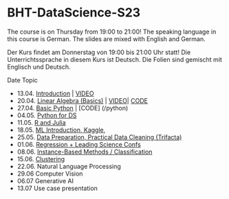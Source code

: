 # BHT-DataScience-S23

The course is on Thursday from 19:00 to 21:00! The speaking language in this course is German. The slides are mixed with English and German.

Der Kurs findet am Donnerstag von 19:00 bis 21:00 Uhr statt! Die Unterrichtssprache in diesem Kurs ist Deutsch. Die Folien sind gemischt mit Englisch und Deutsch.

Date Topic

* 13.04. [Introduction](https://miro.com/app/board/uXjVO-23Bog=/?share_link_id=260284173459)  | [VIDEO](https://bbb-scalelite.bht-berlin.de/playback/presentation/2.3/0a7bb114d2978053b08ef1a92f446820b08317e9-1681404751269)
* 20.04. [Linear Algebra (Basics)](https://miro.com/app/board/uXjVPmKtogo=/?share_link_id=527224809592) | [VIDEO](https://bbb-scalelite.bht-berlin.de/playback/presentation/2.3/0a7bb114d2978053b08ef1a92f446820b08317e9-1682009361029)| [CODE](/linearAlgebra)
* 27.04.  [Basic Python](https://miro.com/app/board/uXjVMdYMdH4=/?share_link_id=963898543783) | [CODE] (/python)
* 04.05.  [Python for DS](https://miro.com/app/board/uXjVO5ML9R0=/?share_link_id=96512781307)
* 11.05. [R and Julia](https://miro.com/app/board/uXjVO3ukZn8=/?share_link_id=159651251863)
* 18.05. [ML Introduction, Kaggle, ](https://miro.com/app/board/uXjVO19q2PE=/?share_link_id=477884957729)
* 25.05. [Data Preparation, Practical Data Cleaning (Trifacta)](https://miro.com/app/board/uXjVOz7P-_o=/?share_link_id=509968372840)
* 01.06. [Regression + Leading Science Confs](https://miro.com/app/board/uXjVOviVUz0=/?share_link_id=913790249548)
* 08.06. [Instance-Based Methods / Classification](https://miro.com/app/board/uXjVOuNobf8=/?share_link_id=12016369354)
* 15.06. [Clustering](https://miro.com/app/board/uXjVOrUdLD8=/?share_link_id=879427890678)
* 22.06. Natural Language Processing
* 29.06 Computer Vision
* 06.07 Generative AI
* 13.07 Use case presentation
